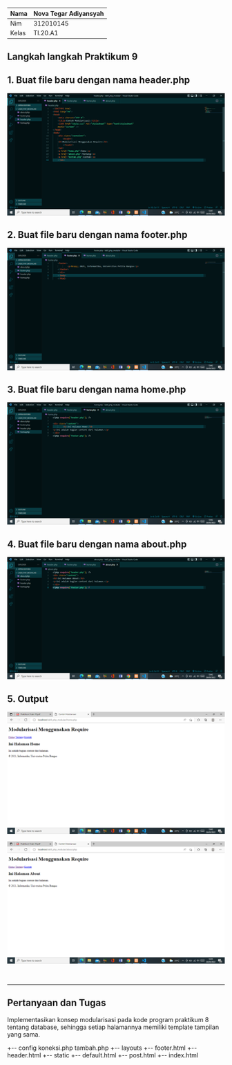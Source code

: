 | Nama | Nova Tegar Adiyansyah |
| --------| ---------------| 
| Nim | 312010145 |
| Kelas | TI.20.A1 |

## Langkah langkah Praktikum 9

## 1. Buat file baru dengan nama header.php

![lab9web](img/header.png)

## 2. Buat file baru dengan nama footer.php

![lab9web](img/footer.png)

## 3. Buat file baru dengan nama home.php

![lab9web](img/home.png)

## 4.  Buat file baru dengan nama about.php

![lab9web](img/about.png)

## 5. Output

![lab9web](img/output1.png)

![lab9web](img/output2.png)

<br>
<hr>

## Pertanyaan dan Tugas
Implementasikan konsep modularisasi pada kode program praktikum 8 tentang
database, sehingga setiap halamannya memiliki template tampilan yang sama.

+-- config 
            koneksi.php
            tambah.php
+-- layouts
    +-- footer.html
    +-- header.html
+-- static
        +-- default.html
        +-- post.html
    +-- index.html